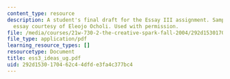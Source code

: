 ```yaml
---
content_type: resource
description: A student's final draft for the Essay III assignment. Sample student
  essay courtesy of Eleojo Ocholi. Used with permission.
file: /media/courses/21w-730-2-the-creative-spark-fall-2004/292d1530170462c44dfde3fa4c377bc4_ess3_ideas_ug.pdf
file_type: application/pdf
learning_resource_types: []
resourcetype: Document
title: ess3_ideas_ug.pdf
uid: 292d1530-1704-62c4-4dfd-e3fa4c377bc4
---
```

